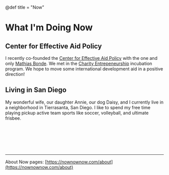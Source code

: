 @def title = "Now"

# What I'm Doing Now

## Center for Effective Aid Policy
I recently co-founded the [Center for Effective Aid Policy](http://aidpolicy.org/) with the one and only [Mathias Bonde](https://dk.linkedin.com/in/mathias-kirk-bonde?trk=people-guest_people_search-card). We met in the [Charity Entrepeneurship](https://www.charityentrepreneurship.com/) incubation program. We hope to move some international development aid in a positive direction!

## Living in San Diego
My wonderful wife, our daughter Annie, our dog Daisy, and I currently live in a neighborhood in Tierrasanta, San Diego.  I like to spend my free time playing pickup active team sports like soccer, volleyball, and ultimate frisbee.


&nbsp;  

&nbsp;   

&nbsp;  



---
About Now pages: [https://nownownow.com/about](https://nownownow.com/about)
